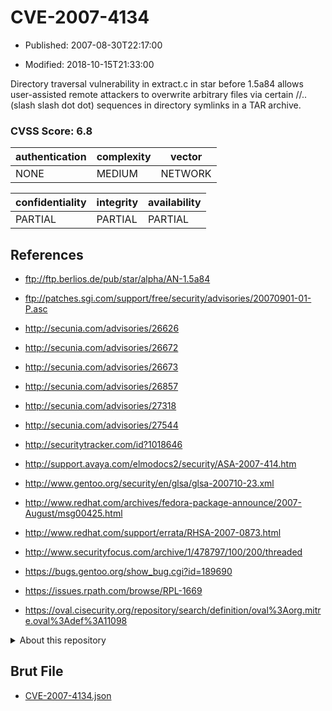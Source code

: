 # CVE-2007-4134

- Published: 2007-08-30T22:17:00

- Modified: 2018-10-15T21:33:00

Directory traversal vulnerability in extract.c in star before 1.5a84 allows user-assisted remote attackers to overwrite arbitrary files via certain //.. (slash slash dot dot) sequences in directory symlinks in a TAR archive.

### CVSS Score: **6.8**

| authentication | complexity | vector |
| --- | --- | --- |
| NONE | MEDIUM | NETWORK |

| confidentiality | integrity | availability |
| --- | --- | --- |
| PARTIAL | PARTIAL | PARTIAL |

## References

* ftp://ftp.berlios.de/pub/star/alpha/AN-1.5a84

* ftp://patches.sgi.com/support/free/security/advisories/20070901-01-P.asc

* http://secunia.com/advisories/26626

* http://secunia.com/advisories/26672

* http://secunia.com/advisories/26673

* http://secunia.com/advisories/26857

* http://secunia.com/advisories/27318

* http://secunia.com/advisories/27544

* http://securitytracker.com/id?1018646

* http://support.avaya.com/elmodocs2/security/ASA-2007-414.htm

* http://www.gentoo.org/security/en/glsa/glsa-200710-23.xml

* http://www.redhat.com/archives/fedora-package-announce/2007-August/msg00425.html

* http://www.redhat.com/support/errata/RHSA-2007-0873.html

* http://www.securityfocus.com/archive/1/478797/100/200/threaded

* https://bugs.gentoo.org/show_bug.cgi?id=189690

* https://issues.rpath.com/browse/RPL-1669

* https://oval.cisecurity.org/repository/search/definition/oval%3Aorg.mitre.oval%3Adef%3A11098

<details>
<summary>About this repository</summary> 

  This repository is part of the project [Live Hack CVE](https://github.com/Live-Hack-CVE). Main website can be found [www.live-hack.org](https://www.live-hack.org) 
  
  Made by [Sn0wAlice](https://github.com/Sn0wAlice) for the people that care about security and need to have a feed of the latest CVEs. Hope you enjoy it, don't forget to star the repo and follow me on [Twitter](https://twitter.com/Sn0wAlice) and [Github](https://github.com/Sn0wAlice). And that is my [personnal website](https://www.alice-snow.me/)

  - [Home Page](https://github.com/Live-Hack-CVE)
  - [Framework](https://github.com/Live-Hack-CVE/cve-framework)
  - [CVE database](https://github.com/Live-Hack-CVE/full_database)
  - [Changelog](https://github.com/Live-Hack-CVE/Changelog)
</details>

## Brut File

* [CVE-2007-4134.json](https://raw.githubusercontent.com/Live-Hack-CVE/full_database/main/cves/2007/CVE-2007-4134.json)

